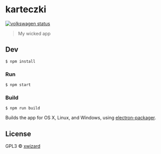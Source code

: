 # karteczki
[![volkswagen status](https://auchenberg.github.io/volkswagen/volkswargen_ci.svg?v=1)](https://github.com/auchenberg/volkswagen)
> My wicked app


## Dev

```
$ npm install
```

### Run

```
$ npm start
```

### Build

```
$ npm run build
```

Builds the app for OS X, Linux, and Windows, using [electron-packager](https://github.com/maxogden/electron-packager).


## License

GPL3 © [xwizard](https://github.com/xwizard/karteczki)
